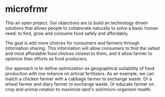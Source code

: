 # microfrmr

This an open project. Our objectives are to build an technology driven solutions that allows people to collaborate naturally to solve a basic human need: to find, grow and consume food safely and affordably. 

The goal is add more choices for consumers and farmers through information sharing. This information will allow consumers to find the safest and most affordable food choices closest to them, and it allow farmer to optimize their efforts as food producers. 

Our approach is to define optimization as geographical suitability of food production with low reliance on articial fertilizers. As an example, we can match a chicken farmer with a cabbage farmer to exchange waste. Or a wheat farmer and diary farmer to exchange waste. Or educate farmer on crop and animal rotation to maximize land's soil/micro-organism health.
